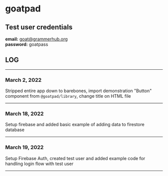 # goatpad

## Test user credentials

**email:** goat@grammerhub.org  
**password:** goatpass
## LOG
___
### March 2, 2022
Stripped entire app down to barebones, import demonstration "Button" component from `@goatpad/library`, change title on HTML file
___
### March 18, 2022
Setup firebase and added basic example of adding data to firestore database
___
### March 19, 2022
Setup Firebase Auth, created test user and added example code for handling login flow with test user
___